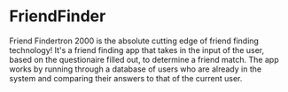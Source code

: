 # FriendFinder

Friend Findertron 2000 is the absolute cutting edge of friend finding technology! It's a friend finding app that takes in the input of the user, based on the questionaire filled out, to determine a friend match. The app works by running through a database of users who are already in the system and comparing their answers to that of the current user.